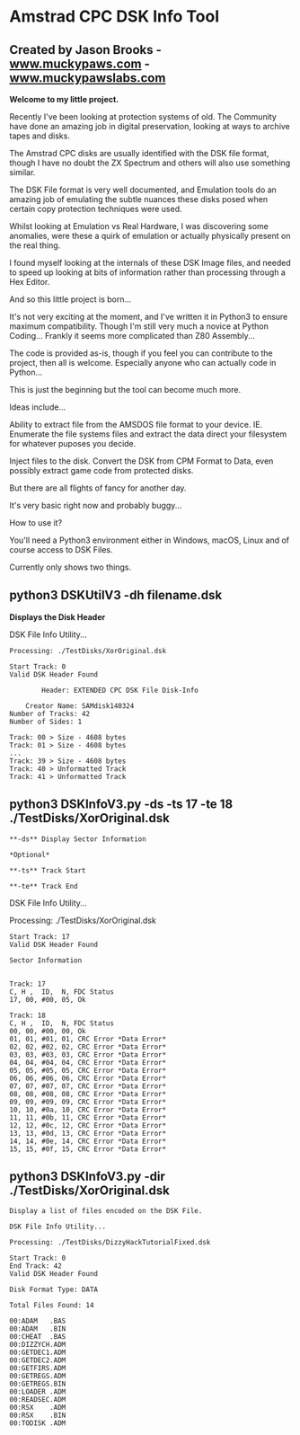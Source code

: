 # Amstrad CPC DSK Info Tool

## Created by Jason Brooks - www.muckypaws.com - www.muckypawslabs.com

**Welcome to my little project.**

Recently I've been looking at protection systems of old.  The Community have done an amazing job in digital preservation, looking at ways to archive tapes and disks.

The Amstrad CPC disks are usually identified with the DSK file format, though I have no doubt the ZX Spectrum and others will also use something similar.

The DSK File format is very well documented, and Emulation tools do an amazing job of emulating the subtle nuances these disks posed when certain copy protection techniques were used.

Whilst looking at Emulation vs Real Hardware, I was discovering some anomalies, were these a quirk of emulation or actually physically present on the real thing.

I found myself looking at the internals of these DSK Image files, and needed to speed up looking at bits of information rather than processing through a Hex Editor.

And so this little project is born... 

It's not very exciting at the moment, and I've written it in Python3 to ensure maximum compatibility.  Though I'm still very much a novice at Python Coding... Frankly it seems more complicated than Z80 Assembly...

The code is provided as-is, though if you feel you can contribute to the project, then all is welcome.  Especially anyone who can actually code in Python... 

This is just the beginning but the tool can become much more.

Ideas include...

Ability to extract file from the AMSDOS file format to your device.  IE. Enumerate the file systems files and extract the data direct your filesystem for whatever puposes you decide.

Inject files to the disk.
Convert the DSK from CPM Format to Data, even possibly extract game code from protected disks.

But there are all flights of fancy for another day.

It's very basic right now and probably buggy...

How to use it?

You'll need a Python3 environment either in Windows, macOS, Linux and of course access to DSK Files.

Currently only shows two things.



## python3 DSKUtilV3 -dh filename.dsk

**Displays the Disk Header**

DSK File Info Utility...

    Processing: ./TestDisks/XorOriginal.dsk

    Start Track: 0
    Valid DSK Header Found

            Header: EXTENDED CPC DSK File Disk-Info

        Creator Name: SAMdisk140324
    Number of Tracks: 42
    Number of Sides: 1

    Track: 00 > Size - 4608 bytes
    Track: 01 > Size - 4608 bytes
    ...
    Track: 39 > Size - 4608 bytes
    Track: 40 > Unformatted Track
    Track: 41 > Unformatted Track




## python3 DSKInfoV3.py -ds -ts 17 -te 18 ./TestDisks/XorOriginal.dsk

    **-ds** Display Sector Information
    
    *Optional*
    
    **-ts** Track Start

    **-te** Track End

DSK File Info Utility...

Processing: ./TestDisks/XorOriginal.dsk

    Start Track: 17
    Valid DSK Header Found

    Sector Information


    Track: 17
    C, H ,  ID,  N, FDC Status
    17, 00, #00, 05, Ok

    Track: 18
    C, H ,  ID,  N, FDC Status
    00, 00, #00, 00, Ok
    01, 01, #01, 01, CRC Error *Data Error* 
    02, 02, #02, 02, CRC Error *Data Error* 
    03, 03, #03, 03, CRC Error *Data Error* 
    04, 04, #04, 04, CRC Error *Data Error* 
    05, 05, #05, 05, CRC Error *Data Error* 
    06, 06, #06, 06, CRC Error *Data Error* 
    07, 07, #07, 07, CRC Error *Data Error* 
    08, 08, #08, 08, CRC Error *Data Error* 
    09, 09, #09, 09, CRC Error *Data Error* 
    10, 10, #0a, 10, CRC Error *Data Error* 
    11, 11, #0b, 11, CRC Error *Data Error* 
    12, 12, #0c, 12, CRC Error *Data Error* 
    13, 13, #0d, 13, CRC Error *Data Error* 
    14, 14, #0e, 14, CRC Error *Data Error* 
    15, 15, #0f, 15, CRC Error *Data Error* 

## python3 DSKInfoV3.py -dir ./TestDisks/XorOriginal.dsk

    Display a list of files encoded on the DSK File.

    DSK File Info Utility...

    Processing: ./TestDisks/DizzyHackTutorialFixed.dsk

    Start Track: 0
    End Track: 42
    Valid DSK Header Found

    Disk Format Type: DATA

    Total Files Found: 14

    00:ADAM   .BAS
    00:ADAM   .BIN
    00:CHEAT  .BAS
    00:DIZZYCH.ADM
    00:GETDEC1.ADM
    00:GETDEC2.ADM
    00:GETFIRS.ADM
    00:GETREGS.ADM
    00:GETREGS.BIN
    00:LOADER .ADM
    00:READSEC.ADM
    00:RSX    .ADM
    00:RSX    .BIN
    00:TODISK .ADM